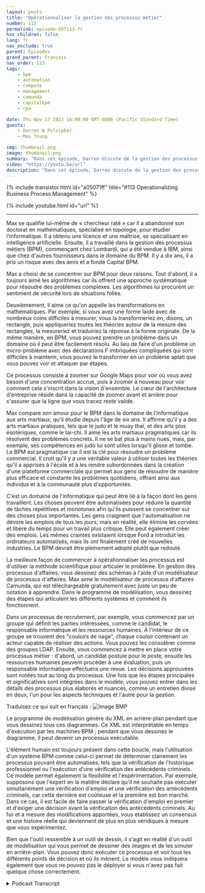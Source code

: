 ```yaml
---
layout: posts
title: "Opérationnaliser la gestion des processus métier"
number: 113
permalink: episode-EDT113-fr
has_children: false
lang: fr
nav_exclude: true
parent: Épisodes
grand_parent: Français
nav_order: 113
tags:
    - bpm
    - automation
    - compute
    - management
    - camunda
    - capitalbpm
    - rpa

date: Thu Nov 17 2022 16:00:00 GMT-0800 (Pacific Standard Time)
guests:
    - Darren W Pulsipher
    - Max Young

img: thumbnail.png
image: thumbnail.png
summary: "Dans cet épisode, Darren discute de la gestion des processus métier et de l'automatisation avec Max Young, PDG de Capital BPM."
video: "https://youtu.be/url"
description: "Dans cet épisode, Darren discute de la gestion des processus métier et de l'automatisation avec Max Young, PDG de Capital BPM."
---
```


<div>
{% include transistor.html id="a05071ff" title="#113 Operationalizing Business Process Management" %}

{% include youtube.html id="url" %}
</div>

---

Max se qualifie lui-même de « chercheur raté » car il a abandonné son doctorat en mathématiques, spécialisé en topologie, pour étudier l'informatique. Il a obtenu une licence et une maîtrise, se spécialisant en intelligence artificielle. Ensuite, il a travaillé dans la gestion des processus métiers (BPM), commençant chez Lombardi, qui a été vendue à IBM, ainsi que chez d'autres fournisseurs dans le domaine du BPM. Il y a dix ans, il a pris un risque avec des amis et a fondé Capital BPM.

Max a choisi de se concentrer sur BPM pour deux raisons. Tout d'abord, il a toujours aimé les algorithmes car ils offrent une approche systématique pour résoudre des problèmes complexes. Les algorithmes lui procurent un sentiment de sécurité lors de situations folles.

Deuxièmement, il aime ce qu'on appelle les transformations en mathématiques. Par exemple, si vous avez une forme laide avec de nombreux coins difficiles à mesurer, vous la transformeriez en, disons, un rectangle, puis appliqueriez toutes les théories autour de la mesure des rectangles, la mesureriez et traduiriez la réponse à la forme originale. De la même manière, en BPM, vous pouvez prendre un problème dans un domaine où il peut être facilement résolu. Au lieu de faire d'un problème un micro-problème avec des déclarations F imbriquées compliquées qui sont difficiles à maintenir, vous pouvez le transformer en un problème aplati que vous pouvez voir et attaquer par étapes.

Ce processus consiste à zoomer sur Google Maps pour voir où vous avez besoin d'une concentration accrue, puis à zoomer à nouveau pour voir comment cela s'inscrit dans la vision d'ensemble. Le cœur de l'architecture d'entreprise réside dans la capacité de zoomer avant et arrière pour s'assurer que la ligne que vous tracez reste valide.

Max compare son amour pour le BPM dans le domaine de l'informatique aux arts martiaux, qu'il étudie depuis l'âge de six ans. Il affirme qu'il y a des arts martiaux pratiques, tels que le judo et le muay thaï, et des arts plus ésotériques, comme le tai-chi. Il aime les arts martiaux pragmatiques car ils résolvent des problèmes concrets. Il ne se bat plus à mains nues, mais, par exemple, ses compétences en judo lui sont utiles lorsqu'il glisse et tombe. Le BPM est pragmatique car il est la clé pour résoudre un problème commercial. Il croit qu'il y a une véritable valeur à utiliser toutes les théories qu'il a apprises à l'école et à les rendre subordonnées dans la création d'une plateforme commerciale qui permet aux gens de résoudre de manière plus efficace et constante les problèmes quotidiens, offrant ainsi aux individus et à la communauté plus d'opportunités.

C'est un domaine de l'informatique qui peut être lié à la façon dont les gens travaillent. Les choses peuvent être automatisées pour réduire la quantité de tâches répétitives et monotones afin qu'ils puissent se concentrer sur des choses plus importantes. Les gens craignent que l'automatisation ne dévore les emplois de tous les jours, mais en réalité, elle élimine les corvées et libère du temps pour un travail plus critique. Elle peut également créer des emplois. Les mêmes craintes existaient lorsque Ford a introduit les ordinateurs automatisés, mais ils ont finalement créé de nouvelles industries. Le BPM devrait être pleinement adopté plutôt que redouté.

La meilleure façon de commencer à opérationnaliser les processus est d'utiliser la méthode scientifique pour articuler le problème. En gestion des processus d'affaires, vous dessinez des schémas à l'aide d'un modélisateur de processus d'affaires. Max aime le modélisateur de processus d'affaires Camunda, qui est téléchargeable gratuitement avec juste un peu de notation à apprendre. Dans le programme de modélisation, vous dessinez des étapes qui articulent les différents systèmes et comment ils fonctionnent.

Dans un processus de recrutement, par exemple, vous commencez par un groupe qui définit les parties intéressées, comme le candidat, le responsable informatique et les ressources humaines. À l'intérieur de ce groupe se trouvent des "couloirs de nage", chaque couloir contenant un acteur capable de réaliser des actions. Vous pouvez les considérer comme des groupes LDAP. Ensuite, vous commencez à mettre en place votre processus métier : d'abord, un candidat postule pour le poste, ensuite les ressources humaines peuvent procéder à une évaluation, puis un responsable informatique effectuera une revue. Les décisions approuvées sont notées tout au long du processus. Une fois que les étapes principales et significatives sont intégrées dans le modèle, vous pouvez entrer dans les détails des processus plus élaborés et nuancés, comme un entretien divisé en deux, l'un pour les aspects techniques et l'autre pour la gestion.

Traduisez ce qui suit en français : ![image BMP](./bpm.png)

Le programme de modélisation génère du XML en arrière-plan pendant que vous dessinez tous ces diagrammes. Ce XML est interprétable en temps d'exécution par les machines BPM ; pendant que vous dessinez le diagramme, il peut devenir un processus exécutable.

L'élément humain est toujours présent dans cette boucle, mais l'utilisation d'un système BPM comme celui-ci permet de déterminer clairement les processus pouvant être automatisés, tels que la vérification de l'historique professionnel ou l'exécution d'une vérification des antécédents criminels. Ce modèle permet également la flexibilité et l'expérimentation. Par exemple, supposons que l'expert en la matière déclare qu'il ne souhaite pas exécuter simultanément une vérification d'emploi et une vérification des antécédents criminels, car cette dernière est coûteuse et la première est bon marché. Dans ce cas, il est facile de faire passer la vérification d'emploi en premier et d'exiger une décision avant la vérification des antécédents criminels. Au fur et à mesure des modifications apportées, vous établissez un consensus et une histoire réelle qui deviennent de plus en plus véridiques à mesure que vous expérimentez.

Bien que l'outil ressemble à un outil de dessin, il s'agit en réalité d'un outil de modélisation qui vous permet de dessiner des images et de les simuler en arrière-plan. Vous pouvez donc exécuter ce processus et voir tous les différents points de décision et où ils mènent. Le modèle vous indiquera également que vous ne pouvez pas le déployer si vous n'avez pas fait quelque chose correctement.



<details>
<summary> Podcast Transcript </summary>

<p></p>

</details>
